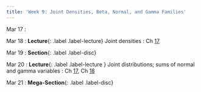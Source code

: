 ```yaml
---
title: 'Week 9: Joint Densities, Beta, Normal, and Gamma Families' 
---
```


Mar 17
: 

Mar 18
: **Lecture**{: .label .label-lecture} Joint densities
    : Ch [17](http://prob140.org/textbook/content/Chapter_17/00_Joint_Densities.html)

Mar 19
: **Section**{: .label .label-disc}

Mar 20
: **Lecture**{: .label .label-lecture } Joint distributions; sums of normal and gamma variables
    : Ch [17](http://prob140.org/textbook/content/Chapter_17/00_Joint_Densities.html), Ch [18](http://prob140.org/textbook/content/Chapter_18/00_The_Normal_and_Gamma_Families.html)

Mar 21
: **Mega-Section**{: .label .label-disc}